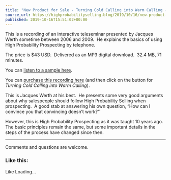```yaml
---
title: "New Product for Sale - Turning Cold Calling into Warm Calling - teleseminar recording"
source_url: https://highprobabilityselling.blog/2019/10/16/new-product-for-sale-turning-cold-calling-into-warm-calling-teleseminar-recording
published: 2019-10-16T15:51:02+00:00
---
```

This is a recording of an interactive teleseminar presented by Jacques Werth sometime between 2006 and 2009\.  He explains the basics of using High Probability Prospecting by telephone.


The price is $43 USD.  Delivered as an MP3 digital download.  32\.4 MB, 71 minutes.


You can [listen to a sample here](https://www.highprobsell.com/products/Warm_Calling_Sampler.mp3).


You can [purchase this recording here](https://www.highprobsell.com/products/index.html#JWerth) (and then click on the button for *Turning Cold Calling into Warm Calling*).


This is Jacques Werth at his best.  He presents some very good arguments about why salespeople should follow High Probability Selling when prospecting.  A good stab at answering his own question, “How can I convince you that convincing doesn’t work?”


However, this is High Probability Prospecting as it was taught 10 years ago.  The basic principles remain the same, but some important details in the steps of the process have changed since then.




---


Comments and questions are welcome.


### Like this:

Like Loading...
